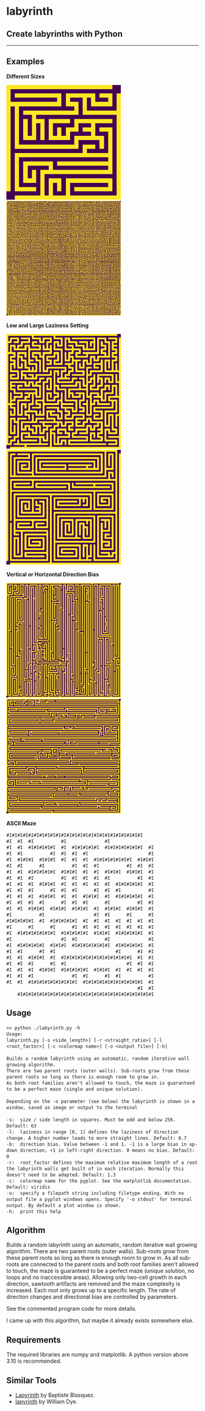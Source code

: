 # labyrinth
## Create labyrinths with Python

---

## Examples

**Different Sizes**

<img src="./examples/small.png" width="300px"></img>&nbsp;&nbsp;
<img src="./examples/large.png" width="300px"></img>

**Low and Large Laziness Setting**

<img src="./examples/lazy.png" width="300px"></img>&nbsp;&nbsp;
<img src="./examples/active.png" width="300px"></img>

**Vertical or Horizontal Direction Bias**

<img src="./examples/up-down-bias.png" width="300px"></img>&nbsp;&nbsp;
<img src="./examples/left-right-bias.png" width="300px"></img>

**ASCII Maze**

```
#I#I#I#I#I#I#I#I#I#I#I#I#I#I#I#I#I#I#I#I#I#I#I#I#I
#I  #I  #I          #I              #I
#I  #I  #I#I#I#I#I  #I  #I#I#I#I#I  #I#I#I#I#I#I#I  #I
#I  #I          #I  #I  #I  #I                      #I
#I  #I#I#I  #I#I#I  #I  #I  #I  #I#I#I#I#I#I#I  #I#I#I
#I  #I      #I          #I  #I  #I          #I  #I  #I
#I  #I  #I#I#I#I#I  #I#I#I  #I  #I  #I#I#I  #I#I#I  #I
#I  #I  #I          #I  #I  #I  #I  #I          #I  #I
#I  #I  #I  #I#I#I  #I  #I  #I  #I  #I  #I#I#I#I#I  #I
#I  #I  #I      #I  #I  #I      #I  #I  #I          #I
#I  #I  #I  #I#I#I  #I  #I  #I#I#I  #I  #I#I#I#I#I  #I
#I  #I  #I  #I      #I  #I  #I      #I          #I  #I
#I  #I  #I#I#I  #I#I#I  #I#I#I  #I  #I#I#I  #I#I#I  #I
#I          #I                  #I  #I      #I      #I
#I#I#I#I#I  #I  #I#I#I#I#I  #I  #I  #I  #I  #I  #I  #I
#I      #I      #I      #I  #I  #I  #I  #I  #I  #I  #I
#I  #I#I#I#I#I#I#I  #I#I#I#I#I  #I#I#I  #I#I#I#I#I  #I
#I                  #I  #I          #I              #I
#I  #I#I#I#I#I  #I#I#I  #I#I#I#I#I#I#I  #I#I#I#I#I  #I
#I  #I      #I  #I                      #I      #I  #I
#I  #I  #I#I#I  #I  #I#I#I#I#I#I#I#I#I#I#I#I#I  #I  #I
#I  #I  #I      #I  #I                      #I  #I  #I
#I  #I  #I  #I#I#I  #I#I#I#I#I  #I#I#I  #I  #I  #I  #I
#I  #I  #I              #I  #I      #I  #I          #I
#I  #I  #I#I#I#I#I#I#I#I#I  #I#I#I#I#I#I#I#I#I#I#I  #I
                                                #I  #I
    #I#I#I#I#I#I#I#I#I#I#I#I#I#I#I#I#I#I#I#I#I#I#I#I#I
```

## Usage

```
>> python ./labyrinth.py -h
Usage:
labyrinth.py [-s <side_length>] [-r <straight_ratio>] [-l <root_factor>] [-c <colormap name>] [-o <output file>] [-h]

Builds a random labyrinth using an automatic, random iterative wall growing algorithm.
There are two parent roots (outer walls). Sub-roots grow from these parent roots so long as there is enough room to grow in.
As both root families aren't allowed to touch, the maze is guaranteed to be a perfect maze (single and unique solution).

Depending on the -o parameter (see below) the labyrinth is shown in a window, saved as image or output to the terminal

-s:  size / side length in squares. Must be odd and below 256. Default: 63
-l:  laziness in range [0, 1] defines the laziness of direction change. A higher number leads to more straight lines. Default: 0.7
-b:  direction bias. Value between -1 and 1. -1 is a large bias in up-down direction, +1 in left-right direction. 0 means no bias. Default: 0
-r:  root_factor defines the maximum relative maximum length of a root the labyrinth walls get built of in each iteration. Normally this doesn't need to be adapted. Default: 1.3
-c:  colormap name for the pyplot. See the matplotlib documentation. Default: viridis
-o:  specify a filepath string including filetype ending. With no output file a pyplot windows opens. Specify '-o stdout' for terminal output. By default a plot window is shown.
-h:  print this help

```

## Algorithm

Builds a random labyrinth using an automatic, random iterative wall growing algorithm.
There are two parent roots (outer walls). Sub-roots grow from these parent roots so long as there is enough room to grow in.
As all sub-roots are connected to the parent roots and both root families aren't allowed to touch, the maze is guaranteed to be a perfect maze (unique solution, no loops and no inaccessible areas).
Allowing only two-cell growth in each direction, sawtooth artifacts are removed and the maze complexity is increased.
Each root only grows up to a specific length. The rate of direction changes and directional bias are controlled by parameters.

See the commented program code for more details.

I came up with this algorithm, but maybe it already exists somewhere else.

## Requirements

The required libraries are numpy and matplotlib.
A python version above 3.10 is recommended.

## Similar Tools

* [Lapyrinth](https://github.com/Pietot/Lapyrinth) by Baptiste Blasquez.
* [lapyrinth](https://github.com/will2dye4/labyrinth) by William Dye.

